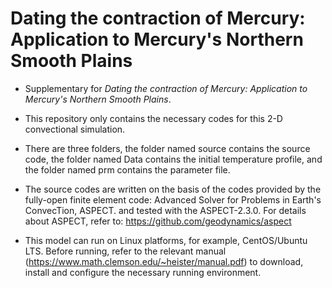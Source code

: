 # Dating the contraction of Mercury: Application to Mercury's Northern Smooth Plains
* Supplementary for *Dating the contraction of Mercury: Application to Mercury's Northern Smooth Plains*.  
  
* This repository only contains the necessary codes for this 2-D convectional simulation. 

* There are three folders, the folder named source contains the source code, the folder named Data contains the initial temperature profile, and the folder named prm contains the parameter file.

* The source codes are written on the basis of the codes provided by the fully-open finite element code: Advanced Solver for Problems in Earth's ConvecTion, ASPECT. and tested with the ASPECT-2.3.0. For details about ASPECT, refer to: https://github.com/geodynamics/aspect
  
* This model can run on Linux platforms, for example, CentOS/Ubuntu LTS. Before running, refer to the relevant manual (https://www.math.clemson.edu/~heister/manual.pdf) to download, install and configure the necessary running environment.
